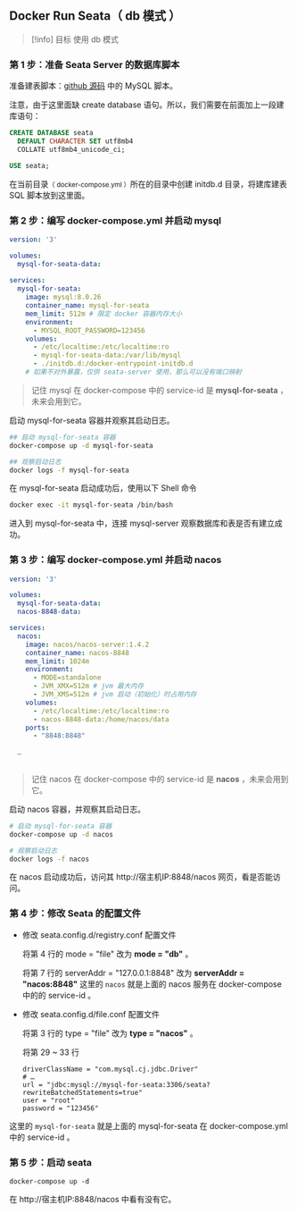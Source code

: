 ## Docker Run Seata（ db 模式 ）

> [!info] 目标
> 使用 db 模式

### 第 1 步：准备 Seata Server 的数据库脚本

准备建表脚本：[github 源码](https://github.com/seata/seata/blob/develop/script/server/db/mysql.sql) 中的 MySQL 脚本。

注意，由于这里面缺 create database 语句。所以，我们需要在前面加上一段建库语句：

```sql
CREATE DATABASE seata
  DEFAULT CHARACTER SET utf8mb4
  COLLATE utf8mb4_unicode_ci;

USE seata;
```

在当前目录<small>（ docker-compose.yml ）</small>所在的目录中创建 initdb.d 目录，将建库建表 SQL 脚本放到这里面。

### 第 2 步：编写 docker-compose.yml 并启动 mysql

```yaml
version: '3'

volumes:
  mysql-for-seata-data:
  
services:
  mysql-for-seata:
    image: mysql:8.0.26
    container_name: mysql-for-seata
    mem_limit: 512m # 限定 docker 容器内存大小
    environment:
      - MYSQL_ROOT_PASSWORD=123456
    volumes:
      - /etc/localtime:/etc/localtime:ro
      - mysql-for-seata-data:/var/lib/mysql
      - ./initdb.d:/docker-entrypoint-initdb.d
    # 如果不对外暴露，仅供 seata-server 使用，那么可以没有端口映射
```

> 记住 mysql 在 docker-compose 中的 service-id 是 **mysql-for-seata** ，未来会用到它。

启动 mysql-for-seata 容器并观察其启动日志。

```sh
## 启动 mysql-for-seata 容器
docker-compose up -d mysql-for-seata

## 观察启动日志
docker logs -f mysql-for-seata
```

在 mysql-for-seata 启动成功后，使用以下 Shell 命令

```sh
docker exec -it mysql-for-seata /bin/bash
```

进入到 mysql-for-seata 中，连接 mysql-server 观察数据库和表是否有建立成功。

### 第 3 步：编写 docker-compose.yml 并启动 nacos

```yaml
version: '3'

volumes:
  mysql-for-seata-data:
  nacos-8848-data:

services:
  nacos:
    image: nacos/nacos-server:1.4.2
    container_name: nacos-8848
    mem_limit: 1024m
    environment:
      - MODE=standalone
      - JVM_XMX=512m # jvm 最大内存
      - JVM_XMS=512m # jvm 启动（初始化）时占用内存
    volumes:
      - /etc/localtime:/etc/localtime:ro
      - nacos-8848-data:/home/nacos/data
    ports:
      - "8848:8848"
      
  …      
  
```

> 记住 nacos 在 docker-compose 中的 service-id 是 **nacos** ，未来会用到它。

启动 nacos 容器，并观察其启动日志。

```sh
# 启动 mysql-for-seata 容器
docker-compose up -d nacos

# 观察启动日志
docker logs -f nacos
```

在 nacos 启动成功后，访问其 http://宿主机IP:8848/nacos 网页，看是否能访问。

### 第 4 步：修改 Seata 的配置文件

- 修改 seata.config.d/registry.conf 配置文件

  将第 4 行的 mode = "file" 改为 **mode = "db"** 。

  将第 7 行的 serverAddr = "127.0.0.1:8848" 改为 **serverAddr = "nacos:8848"** 这里的 `nacos` 就是上面的 nacos 服务在 docker-compose 中的的 service-id 。

- 修改 seata.config.d/file.conf 配置文件

  将第 3 行的 type = "file" 改为 **type = "nacos"** 。

  将第 29 ~ 33 行
  
  ```
  driverClassName = "com.mysql.cj.jdbc.Driver"
  # …
  url = "jdbc:mysql://mysql-for-seata:3306/seata?rewriteBatchedStatements=true"
  user = "root"
  password = "123456"
  ```

这里的 `mysql-for-seata`  就是上面的 mysql-for-seata 在 docker-compose.yml 中的 service-id 。

### 第 5 步：启动 seata

```
docker-compose up -d
```

在 http://宿主机IP:8848/nacos 中看有没有它。

